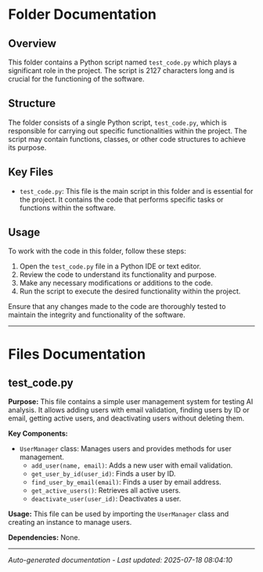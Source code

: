# Folder Documentation

## Overview
This folder contains a Python script named `test_code.py` which plays a significant role in the project. The script is 2127 characters long and is crucial for the functioning of the software.

## Structure
The folder consists of a single Python script, `test_code.py`, which is responsible for carrying out specific functionalities within the project. The script may contain functions, classes, or other code structures to achieve its purpose.

## Key Files
- `test_code.py`: This file is the main script in this folder and is essential for the project. It contains the code that performs specific tasks or functions within the software.

## Usage
To work with the code in this folder, follow these steps:
1. Open the `test_code.py` file in a Python IDE or text editor.
2. Review the code to understand its functionality and purpose.
3. Make any necessary modifications or additions to the code.
4. Run the script to execute the desired functionality within the project.

Ensure that any changes made to the code are thoroughly tested to maintain the integrity and functionality of the software.

---

# Files Documentation

## test_code.py

**Purpose:** This file contains a simple user management system for testing AI analysis. It allows adding users with email validation, finding users by ID or email, getting active users, and deactivating users without deleting them.

**Key Components:**
- `UserManager` class: Manages users and provides methods for user management.
  - `add_user(name, email)`: Adds a new user with email validation.
  - `get_user_by_id(user_id)`: Finds a user by ID.
  - `find_user_by_email(email)`: Finds a user by email address.
  - `get_active_users()`: Retrieves all active users.
  - `deactivate_user(user_id)`: Deactivates a user.

**Usage:** This file can be used by importing the `UserManager` class and creating an instance to manage users.

**Dependencies:** None.

---
*Auto-generated documentation - Last updated: 2025-07-18 08:04:10*
